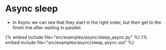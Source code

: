 # Async sleep

* In Async we can see that they start in the right order, but then get to the finish line after waiting in parallel.

{% embed include file="src/examples/async/sleep_async.py" %}
{% embed include file="src/examples/async/sleep_async.out" %}


